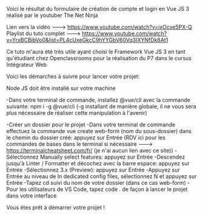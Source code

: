 Voici le résultat du formulaire de création de compte et login en Vue JS 3 réalisé par le youtuber The Net Ninja

Lien vers la vidéo ---> https://www.youtube.com/watch?v=ixOcve5PX-Q
Playlist du tuto complet ---> https://www.youtube.com/watch?v=YrxBCBibVo0&list=PL4cUxeGkcC9hYYGbV60Vq3IXYNfDk8At1

Ce tuto m'aura été très utile ayant choisi le Framework Vue JS 3 en tant qu'étudiant chez Openclassrooms pour la réalisation du P7 dans le cursus Intégrateur Web

Voici les démarches à suivre pour lancer votre projet:

Node JS doit être installé sur votre machine

-Dans votre terminal de commande, installez @vue/cli avec la commande suivante:
npm i -g @vue/cli (-g installant de manière globale, il ne vous sera plus nécessaire de réaliser cette manipulation à l'avenir)

-Créer un dossier pour le projet
-Dans votre terminal de commande effectuez la commande vue create web-form (nom du sous-dossier) dans le chemin du dossier créé: appuyez sur Entrée (RDV ici pour les commandes de bases dans le terminal si nécessaire ---> https://terminalcheatsheet.com/fr/ (je n'ai aucun lien avec ce site))
-Sélectionnez Manually select features: appuyez sur Entrée
-Descendez jusqu'à Linter / Formatter et décochez avec la barre espace: appuyez sur Entrée
-Sélectionnez 3.x (Preview): appuyez sur Entrée
-Appuyez sur Entrée au niveau de In dedicated config files, sélectionnez N et appuyez sur Entrée
-Tapez cd suivi du nom de votre dossier (dans ce cas web-form)
-Pour les utilisateurs de VS Code, tapez code . de façon à lancer le projet dans votre interface

Vous êtes prêt à démarrer votre projet !

